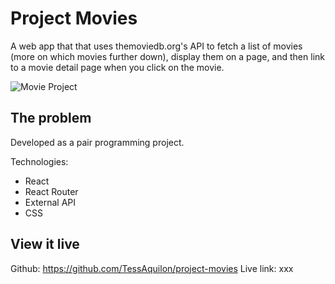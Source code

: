 # Project Movies

A web app that that uses themoviedb.org's API to fetch a list of movies (more on which movies further down), display them on a page, and then link to a movie detail page when you click on the movie.

![Movie Project](https://user-images.githubusercontent.com/65211641/229287202-41c79f5d-7df3-4674-85e4-63110f10b168.png)

## The problem

Developed as a pair programming project.

Technologies:

- React
- React Router
- External API
- CSS

## View it live

Github: https://github.com/TessAquilon/project-movies
Live link: xxx

